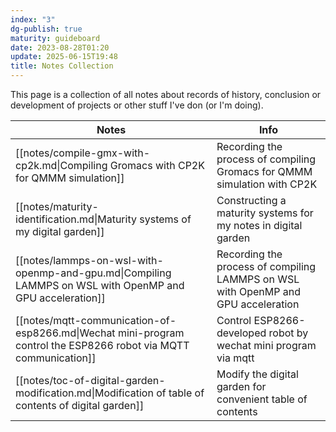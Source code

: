 ```yaml
---
index: "3"
dg-publish: true
maturity: guideboard
date: 2023-08-28T01:20
update: 2025-06-15T19:48
title: Notes Collection
---
```

This page is a collection of all notes about records of history, conclusion or development of projects or other stuff I've don (or I'm doing).

| Notes                                                                                                            | Info                                                                              |
| ---------------------------------------------------------------------------------------------------------------- | --------------------------------------------------------------------------------- |
| [[notes/compile-gmx-with-cp2k.md\|Compiling Gromacs with CP2K for QMMM simulation]]                              | Recording the process of compiling Gromacs for QMMM simulation with CP2K          |
| [[notes/maturity-identification.md\|Maturity systems of my digital garden]]                                      | Constructing a maturity systems for my notes in digital garden                    |
| [[notes/lammps-on-wsl-with-openmp-and-gpu.md\|Compiling LAMMPS on WSL with OpenMP and GPU acceleration]]         | Recording the process of compiling LAMMPS on WSL with OpenMP and GPU acceleration |
| [[notes/mqtt-communication-of-esp8266.md\|Wechat mini-program control the ESP8266 robot via MQTT communication]] | Control ESP8266-developed robot by wechat mini program via mqtt                   |
| [[notes/toc-of-digital-garden-modification.md\|Modification of table of contents of digital garden]]             | Modify the digital garden for convenient table of contents                        |



